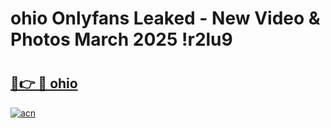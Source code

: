 # ohio Onlyfans Leaked - New Video & Photos March 2025 !r2lu9

# <h2><a href="https://ezyccs.iuczelnia.edu.pl?title=ohio&ref=r2lu9">🔗👉 🔴 ohio</a></h2>

[![acn](https://github.com/user-attachments/assets/0f9c940e-d8b0-45ae-aac7-cd30a18b3e1c)](https://ezyccs.iuczelnia.edu.pl?title=ohio&ref=r2lu9)

